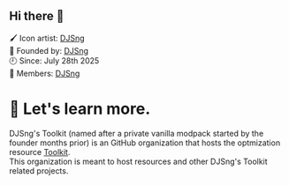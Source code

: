 ## Hi there 👋
🖌 Icon artist: [DJSng](https://github.com/djsng4)  
🚩 Founded by: [DJSng](https://github.com/djsng4)  
🕘 Since: July 28th 2025  
📝 Members: [DJSng](https://github.com/djsng4)  


# 👔 Let's learn more.  

DJSng's Toolkit (named after a private vanilla modpack started by the founder months prior) is an GitHub organization that hosts the optmization resource [Toolkit](https://github.com/DJSng-s-Toolkit/toolkit).  
This organization is meant to host resources and other DJSng's Toolkit related projects.

<!--

**Here are some ideas to get you started:**

🙋‍♀️ A short introduction - what is your organization all about?
🌈 Contribution guidelines - how can the community get involved?
👩‍💻 Useful resources - where can the community find your docs? Is there anything else the community should know?
🍿 Fun facts - what does your team eat for breakfast?
🧙 Remember, you can do mighty things with the power of [Markdown](https://docs.github.com/github/writing-on-github/getting-started-with-writing-and-formatting-on-github/basic-writing-and-formatting-syntax)
-->
